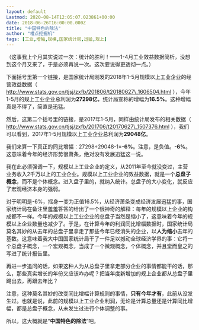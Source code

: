 ```yaml
---
layout: default
Lastmod: 2020-08-14T12:05:07.023861+00:00
date: 2018-06-26T16:00:00.000Z
title: "中国特色的除法"
author: "槽点挖掘机"
tags: [工业,增幅,规模,国家统计局,迅猛,规上]
---
```


（这事我上个月其实说过一次：统计的胜利！——1-4月工业效益数据简析，没想到这个月又来了，于是必须再说一次。这次要说得更透彻一点。）

下面括号里第一个链接，是国家统计局刚发的2018年1-5月规模以上工业企业的经营效益数据（ http://www.stats.gov.cn/tjsj/zxfb/201806/t20180627\_1606504.html ），今年1-5月的规上工业企业总利润为**27298亿**，统计局宣称的增幅为**16.5%**。这种增幅真是不得了，简直是迅猛。

然后，这第二个括号里的链接，是2017年1-5月，同样由统计局发布的相关数据（ http://www.stats.gov.cn/tjsj/zxfb/201706/t20170627\_1507376.html ），我们可以看到，2017年1-5月规模以上工业企业总利润为**29048亿**。

我们来算一下真正的同比增幅：27298÷29048-1=**\-6%**。注意，是负值。**\-6%**。这意味着今年的经济形势很萧条，绝对没有发展迅猛这一说。

我在此必须强调一下，规模以上工业企业的定义，从2011年至今就没变过，主营业务收入2千万以上的工业企业。规模以上工业企业的效益数据，就是一个**总盘子概念**，而不是个体概念。进入盘子里的，就纳入统计。总盘子的大小变化，就反应了宏观经济本身的强弱。

对于明明是-6%，摇身一变为正值16.5%，从经济萧条变成经济发展迅猛的事，国家统计局在备注里羞羞答答的给出了一个很神奇的解释：每年的规模以上企业的构成都不一样。今年的规模以上工业企业的总盘子当然是缩小了，这意味着今年的规模以上企业数量也减少了。于是，在计算今年的利润同比增幅数据时，国家统计局莫名其妙的从去年的总盘子里拿走了那些今年已经消失的企业，以**人为缩小**去年的基数。这意味着我大中国国家统计局干了一件足以撼动全球经济学界的事：它将一个总盘子概念，一个宏观概念，当成了一个微观概念，个体概念，并且堂而皇之的写进了统计报告里。

再进一步追问的话，如果这种人为从总盘子里拿走部分企业的事情都能干的话，那么，那些真实增长的年份又应该咋办呢？把当年度新增加的规上企业都从总盘子里踢出去，再跟去年比？

注意，这种莫名其妙的改变同比增幅计算规则的事情，**只有今年才有**，此前从没发生过。也就是说，此前的规模以上工业企业利润，无论是计算总量还是计算同比增幅，都是总盘子概念，从未发生过进行个体调整的事。

所以，这大概就是“**中国特色的除法**”吧。
